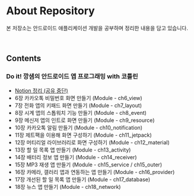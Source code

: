 # About Repository

본 저장소는 안드로이드 애플리케이션 개발을 공부하며 정리한 내용을 담고 있습니다.

<br/>

## Contents

### Do it! 깡샘의 안드로이드 앱 프로그래밍 with 코틀린

- [Notion 정리 (공유 중단)](https://devleejb.notion.site/Do-it-with-a5e98b3e11aa429c9656de70b4b6beab)
- 6장 카카오톡 비밀번호 화면 만들기 (Module - ch6_view)
- 7장 전화 앱의 키패드 화면 만들기 (Module - ch7_layout)
- 8장 시계 앱의 스톱워치 기능 만들기 (Module - ch8_event)
- 9장 메신저 앱의 인트로 화면 만들기 (Module - ch9_resource)
- 10장 카카오톡 알림 만들기 (Module - ch10_notification)
- 11장 제트팩을 이용해 화면 구성하기 (Module - ch11_jetpack)
- 12장 머티리얼 라이브러리로 화면 구성하기 (Module - ch12_material)
- 13장 할 일 목록 앱 만들기 (Module - ch13_activity)
- 14장 배터리 정보 앱 만들기 (Module - ch14_receiver)
- 15장 MP3 재생 앱 만들기 (Module - ch15_service / ch15_outer)
- 16장 카메라, 갤러리 앱과 연동하는 앱 만들기 (Module - ch16_provider)
- 17장 개선된 할 일 목록 앱 만들기 (Module - ch17_database)
- 18장 뉴스 앱 만들기 (Module - ch18_network)
